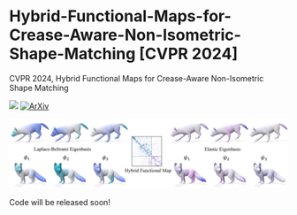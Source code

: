 # Hybrid-Functional-Maps-for-Crease-Aware-Non-Isometric-Shape-Matching [CVPR 2024]
CVPR 2024, Hybrid Functional Maps for Crease-Aware Non-Isometric Shape Matching



<a href='https://xieyizheng.github.io/hfm/'><img src='https://img.shields.io/badge/Project-Page-green'></a>  [![ArXiv](https://img.shields.io/badge/arXiv-2311.17024-b31b1b.svg)](https://arxiv.org/abs/2312.03678)

![](assets/teaser.jpg)

Code will be released soon!
